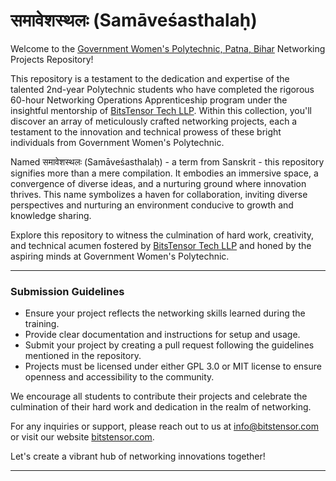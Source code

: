 # समावेशस्थलः (Samāveśasthalaḥ)

Welcome to the [Government Women's Polytechnic, Patna, Bihar](https://www.gwpp.ac.in/) Networking Projects Repository!

This repository is a testament to the dedication and expertise of the talented 2nd-year Polytechnic students who have completed the rigorous 60-hour Networking Operations Apprenticeship program under the insightful mentorship of [BitsTensor Tech LLP](https://www.bitstensor.com/). Within this collection, you'll discover an array of meticulously crafted networking projects, each a testament to the innovation and technical prowess of these bright individuals from Government Women's Polytechnic.

Named समावेशस्थलः (Samāveśasthalaḥ) - a term from Sanskrit - this repository signifies more than a mere compilation. It embodies an immersive space, a convergence of diverse ideas, and a nurturing ground where innovation thrives. This name symbolizes a haven for collaboration, inviting diverse perspectives and nurturing an environment conducive to growth and knowledge sharing.

Explore this repository to witness the culmination of hard work, creativity, and technical acumen fostered by [BitsTensor Tech LLP](https://www.bitstensor.com/) and honed by the aspiring minds at Government Women's Polytechnic.

---

### Submission Guidelines
- Ensure your project reflects the networking skills learned during the training.
- Provide clear documentation and instructions for setup and usage.
- Submit your project by creating a pull request following the guidelines mentioned in the repository.
- Projects must be licensed under either GPL 3.0 or MIT license to ensure openness and accessibility to the community.

We encourage all students to contribute their projects and celebrate the culmination of their hard work and dedication in the realm of networking.

For any inquiries or support, please reach out to us at [info@bitstensor.com](mailto:info@bitstensor.com) or visit our website [bitstensor.com](https://www.bitstensor.com/).

Let's create a vibrant hub of networking innovations together!

---
